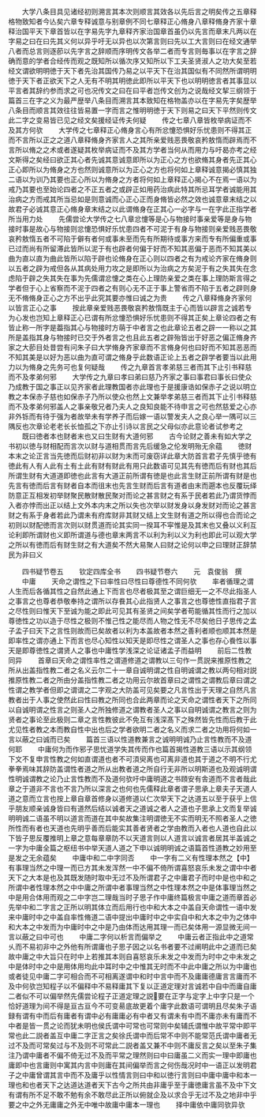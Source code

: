 <!-- { "loadSidebar": true } -->
　　大学八条目具见诸经初则溯言其本次则顺言其效各以先后言之明矣传之五章释格物致知者今亾矣六章专释诚意与别章例不同七章释正心脩身八章释脩身齐家十章释治国平天下章首皆以在字易先字九章释齐家治国章首虽仍以先言而章末凡两以在字易之曰在曰先其义何以异乎吁无以异也以次第言则曰先以工大言则曰在经文通举八者而总言则逐莭以先字言之辞顺而序明传文各举二者而专言则毎事以在字言之辞确而意的学者合经传而观之既知所以循次序又知所以下工夫圣贤淑人之功大矣至若经文谓欲明明徳于天下者先治其国传乃易之以平天下在治其国似有不同然所谓明明徳于天下者正欲天下之人无有不明其明徳此即所以平天下也以明明徳言者其事显以平言者其辞约参而求之可也况传文之曰在曰平者岂传文创为之说哉经文挈三纲领于篇首三在字之义为最严歴举八条目而溯言其本致知在格物盖亦以在字易先字矣歴举八条目而顺言其效往往皆易置一字而言之惟明明徳于天下则易之曰天下平然则传文此二字之变易皆已见之经文矣援经证传夫何疑
　　传之七章八章皆枚举病证而不及其方何欤
　　大学传之七章释正心脩身言心有所忿懥恐惧好乐忧患则不得其正而不言所以正之之道八章释脩身齐家言人之其所亲爱贱恶畏敬哀矜敖惰而辟焉而不言所以脩之之术或者遂疑其枚举病证而不及其方学者当何从而用力与吁曷亦考之经文斯得之矣经曰欲正其心者先诚其意诚意即所以为正心之方也欲脩其身者先正其心正心即所以为脩身之方也然则诚意所以为正心之方也将何如上章释诚意揭必慎其独二语以为训乃其要也正心所以为脩身之方者将何如上章释正心揭心不在焉一语以为戒乃其要也至始论四者之不正五者之或辟正如用药治病此特其所忌耳学者诚能用其治病之方而戒其所当忌如是则意诚而心正心正而身脩皆必然之效也诚意章末结之以故君子必诚其意正心脩身章末结之以此谓脩身在正其心一必字与一在字此正指学者所当用力处
　　先儒尝论大学传之七八章忿懥等是心与物接时事亲爱等是身与物接时事是故心与物接则忿懥恐惧好乐忧患四者不可泥于有身与物接则亲爱贱恶畏敬哀矜敖惰五者不可陷于僻有者何或事未至而先有所期待或事方来而专有所偏重或事已过而尚有所留滞此皆所以泥于有也辟者何偏于好而不知其恶偏于恶而不知其美以曲为直以直为曲此皆所以陷于辟也论脩身在正心则以四者之有为戒论齐家在脩身则以五者之辟为戒但各从其病处用力攻之是即所以为治病之方矣泥于有之失其失在念虑陷于辟之失其失在事为先儒谓忿懥之类在心上理防亲爱之类在事上理防斯言得之学者但于心上省察而不泥于四者之有则心无不正于事上警省而不陷于五者之辟则身无不脩脩身正心之方不出乎此究其要亦惟曰诚之为贵
　　传之八章释脩身齐家何以皆言正心之事
　　按此章亲爱贱恶畏敬哀矜敖惰既主于心而皆以辟言之诚若专为心发也岂知上章释正心已谓有所忿懥恐惧好乐忧患则不得其正矣上章论四者之有皆止称一所字是葢指其心与物接时方萌于中者言之也此章论五者之辟一一称以之其所是盖指其身与物接时已交于外者言之也且此五者之辟殆皆出于好恶之偏正脩身齐家之大莭目处昔尝有问朱子曰大学脩身齐家章而不言脩身何也曰好而不知其恶恶而不知其美是以好为恶以曲为直可谓之脩身乎此数语正论上五者之辟学者要当以此用力以为脩身之先务可也复何疑哉
　　传之九章首言孝弟慈三者而其下止引书释慈而不及孝弟何邪
　　大学传之九章曰孝曰弟曰慈乃齐家之事曰事君曰事长曰使众乃成教于国之事正以见齐家者此理教国者亦此理也于是援康诰如保赤子之说以明立教之本保赤子慈也如保赤子乃所以使众也然上文兼举孝弟慈三者而其下止引书释慈而不及孝弟何邪盖人之事亲敬兄者乃夫人之良知良能不待申言之可也然慈爱之心亦非外铄而有待于强为者故举未有学养子而后嫁一语以警发夫人之良心举一隅可以三隅反也次章论老老长长恤孤之下亦止引诗以言民之父母似亦此意论者试参考之
　　既曰徳者本也财者末也又曰生财有大道何邪
　　古今论财之善未有如大学之书初以徳与财相配而言次以财与道相贯而言先后缓急之伦发明殆无余蕴
　　徳财本末之论正言当先徳而后财初非以财为末而可废窃详此章大防首言君子先慎乎徳有徳此有人有人此有土有土此有财有财此有用只此数语可见其先有徳而后有财也其后所谓生财有大道道即徳也此言有大道正前所谓有徳是也此言生财正前所谓有财是也先言有徳而后言有财者自本而徂末也先言生财而后言有道者由末而遡本也反覆玩绎防意正互相发初举财聚民散财散民聚对而论之甚言财之有系于民者若此乃谓货悖而入者亦悖而出正以结上文外本内末之所以失也次举以财发身以身发财对而论之甚言财之有系于身者若此乃谓未有府库财非其财又结上文生财有道之所以得也合而论之初则以财配徳而言次则以财贯道而论其实同一揆耳不寜惟是及其末也又叠以义利互论利即所谓财也义即所谓道与德也章末两言不以利为利以义为利也即此可以观大学之所以有徳而后有财生财之有大道矣不然大易聚人曰财之论何以申之曰理财正辞禁民为非曰义











　　四书疑节卷五
　　钦定四库全书
　　四书疑节卷六
　　元　袁俊翁　撰
　　中庸
　　天命之谓性之下曰率性曰尽性曰尊德性不同何欤
　　率者循理之谓人生而后各循其性之自然此通上下而言也尽者极其至之谓巨细无一之不尽此指圣人之事言之也尊者恭敬奉持之谓所以存飬其心此指贤人之事言之也尊徳性直指君子言之尽性则曰惟天下至诚为能之即此可见其有圣贤之间矣学者苟能循其性而行之加以尊徳性之功以造于尽性之极则不惟己性之能尽而人物之性无不尽矣他日子思传之孟子孟子曰天下之言性则故而已矣故者以利为本盖故者本然之善利者顺也顺其本然是即率性之谓亦通上下而言也尽心知性以知天是即尽性之谓圣人之事也存心飬性以事天是即尊徳性之谓贤人之事也中庸性学浅深之论证诸孟子而益明
　　前后二性教同异
　　首章曰天命之谓性率性之谓道修道之谓教以三句作一贯説来推原性教之所从出盖指性教二者之名义云尔二十一章自诚明谓之性自明诚谓之教以两句相对説推原性教二者之所由分盖指性教二者之功用云尔故首章曰之谓性之谓教后章曰谓之性谓之教学者但即之谓谓之二字观之大防盖可见矣要之凡言性出于天理之自然凡言教者出于人事之使然此曰性曰教之所同也合此两章而论之天命之谓性者天下之所同以自诚明谓之性言之则圣人之所独修道之谓教者圣人之事以自明诚谓之教言之则为贤者之事论至此极则二章之言性教彼此不免互有浅深髙下之殊然皆先性而后教于此尤见性者教之本而教自性中出也后之学者欲明二者之名义而求二者之功用将何如一言以蔽之曰诚而已矣
　　篇首三语以性道教兼言之诚明明诚乃止言性教而不及道何耶
　　中庸何为而作邪子思忧道学失其传而作也篇首揭性道教三语以示其纲领下文不复申言性教之何如直谓道也者不可湏臾离也可离非道也其于道之不明不行尤拳拳焉味其辞防盖谓性者道之所从出教者道之所自行无非所以明斯道也及观诚明谓性明诚谓教之论乃止言性教而不及道何欤吁中庸明道之书頋安有舎道而不言者哉此章之于道非不言也不言乃所以深言之也何也先儒释此章者谓子思承上章夫子天道人道之意而立言也按上章自章首修身以道修道以仁次举天下之达道五以至于获乎上信乎朋友顺亲诚身皆曰有道然后结以诚者天之道诚之者人之道也子思承上文而复举诚明明诚二语虽不明以道言而道在其中矣故集注明谓徳无不实而明无不照者圣人之徳所性而有者也天道也先明乎善而后能实其善者贤者之学由教而入者也人道也自此以下皆子思反覆推明上章之意每章章防不以天道言则以人道言以诚言者居其半盖诚之一字为中庸全篇之枢纽书中举天道人道之下申以诚明明诚之语篇首性道教之妙用至是发之无余蕴矣
　　中庸中和二中字同否
　　中一字有二义有性理本然之【中】有事理当然之中理一而已方其未发浑然一中不偏不倚所谓喜怒哀乐未发之谓中中者天下之大本是也及其既发随时取中无过不及所谓君子之中庸君子而时中是也中和之所谓中者性理本然之中中庸之所谓中者事理当然之中性理本然之中是体事理当然之中是用合体用而观之二中字岂二理哉当时子思子作中庸终篇极言中庸之道而章首必先举中和二字言之正所以明其体立而后用行也中和大本之中盖自天命谓性一语中发来中庸时中之中盖自率性脩道二语中提出中庸时中之中实自中和大本之中为之体中和大本之中发而为中庸时中之中是乃由体而达用其理一而已矣体用一源显微无间一言以蔽之曰中可也
　　中庸二字何以析言而偏举之
　　中庸云者正指此中之道常乆而不易初非中之外他有所谓庸也子思子因之以名书者要不过阐明此中之道而已矣故中庸之中大旨只在时中上若推其本则自喜怒哀乐未发之中发而为时中之中未发之中是体时中之中是用体用均此中耳时中之中惟其无时而不中此中庸之所以为中庸也或者徒见中庸二字可相合而不可相离遂谓中和时中言中而不及庸庸德庸言言庸而不及中何欤岂知程子以不偏释中不易释庸其下复以正道定理对言诚若中自中而庸自庸二者似不可以偏举然先儒尝论程子正道定理之説要在正字与定字上中字只是一个恰好道理为间不得是亘古亘今不可变昜底故更着个庸字此数语可谓明且尽矣朱子语録有谓有中而后有庸者有谓中必有庸庸必有中者又有谓未有中而不庸亦未有庸而不中者是皆一贯之论而犹未明也侯氏谓中可常也可常则中矣辅氏谓惟中故平常中即平常也此二説者盖互中庸二字正言之矣徐氏谓中而后常不中则不能常范氏谓中庸者无过不及而可常矣过与不及则不可常此二説者盖又兼不中则不庸反言之矣以至朱子集注乃谓中庸者不偏不倚无过不及而平常之理然则曰中曰庸虽二义而实一理中即庸也庸即中也言庸则中寓其内言中则庸在其间偏举而言之何伤哉况时中一语正以发明君子之中庸曾谓其言中而不及庸乎以性情言则曰中和以徳行言则曰中庸中庸中和本一理也和也者天下之达道达道者天下古今之所共由非庸乎至于庸徳庸言虽不及中下文有谓有所不足不敢不勉有余不敢尽此正所以俯就企及以求合乎无过不及之地非中乎要之中之外无庸庸之外无中唯中故庸中庸本一理也
　　择中庸依中庸同欤异欤
